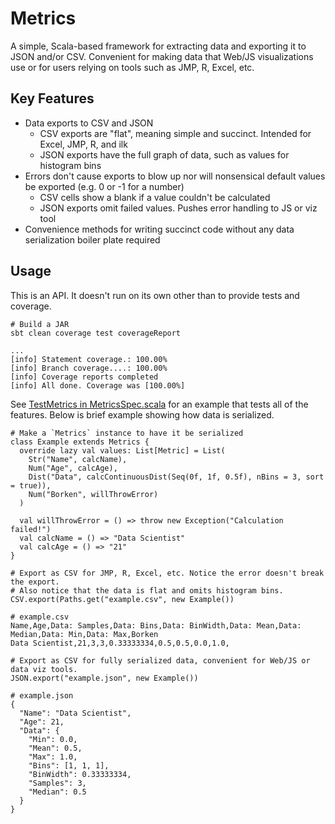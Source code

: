 # Metrics

A simple, Scala-based framework for extracting data and exporting it to JSON
and/or CSV. Convenient for making data that Web/JS visualizations use or
for users relying on tools such as JMP, R, Excel, etc.

## Key Features

- Data exports to CSV and JSON
  * CSV exports are "flat", meaning simple and succinct. Intended for Excel, JMP, R, and ilk
  * JSON exports have the full graph of data, such as values for histogram bins
- Errors don't cause exports to blow up nor will nonsensical default values be exported (e.g. 0 or -1 for a number)
  * CSV cells show a blank if a value couldn't be calculated
  * JSON exports omit failed values. Pushes error handling to JS or viz tool
- Convenience methods for writing succinct code without any data serialization boiler plate required

## Usage

This is an API. It doesn't run on its own other than to provide tests and coverage.

```
# Build a JAR
sbt clean coverage test coverageReport

... 
[info] Statement coverage.: 100.00%
[info] Branch coverage....: 100.00%
[info] Coverage reports completed
[info] All done. Coverage was [100.00%]
```

See [TestMetrics in MetricsSpec.scala](src/test/scala/falkner/jayson/metrics/MetricsSpec.scala)
for an example that tests all of the features. Below is brief example
showing how data is serialized.

```
# Make a `Metrics` instance to have it be serialized
class Example extends Metrics {
  override lazy val values: List[Metric] = List(
    Str("Name", calcName),
    Num("Age", calcAge),
    Dist("Data", calcContinuousDist(Seq(0f, 1f, 0.5f), nBins = 3, sort = true)),
    Num("Borken", willThrowError)
  )
    
  val willThrowError = () => throw new Exception("Calculation failed!")
  val calcName = () => "Data Scientist"
  val calcAge = () => "21"
}

# Export as CSV for JMP, R, Excel, etc. Notice the error doesn't break the export.
# Also notice that the data is flat and omits histogram bins.
CSV.export(Paths.get("example.csv", new Example())

# example.csv 
Name,Age,Data: Samples,Data: Bins,Data: BinWidth,Data: Mean,Data: Median,Data: Min,Data: Max,Borken
Data Scientist,21,3,3,0.33333334,0.5,0.5,0.0,1.0,

# Export as CSV for fully serialized data, convenient for Web/JS or data viz tools.
JSON.export("example.json", new Example())

# example.json
{
  "Name": "Data Scientist",
  "Age": 21,
  "Data": {
    "Min": 0.0,
    "Mean": 0.5,
    "Max": 1.0,
    "Bins": [1, 1, 1],
    "BinWidth": 0.33333334,
    "Samples": 3,
    "Median": 0.5
  }
}
```
